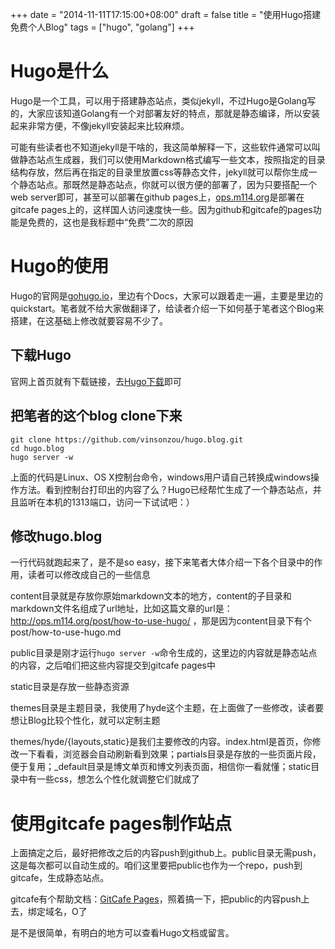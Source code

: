 +++
date = "2014-11-11T17:15:00+08:00"
draft = false
title = "使用Hugo搭建免费个人Blog"
tags = ["hugo", "golang"]
+++

# Hugo是什么

Hugo是一个工具，可以用于搭建静态站点，类似jekyll，不过Hugo是Golang写的，大家应该知道Golang有一个对部署友好的特点，那就是静态编译，所以安装起来非常方便，不像jekyll安装起来比较麻烦。

可能有些读者也不知道jekyll是干啥的，我这简单解释一下，这些软件通常可以叫做静态站点生成器，我们可以使用Markdown格式编写一些文本，按照指定的目录结构存放，然后再在指定的目录里放置css等静态文件，jekyll就可以帮你生成一个静态站点。那既然是静态站点，你就可以很方便的部署了，因为只要搭配一个web server即可，甚至可以部署在github pages上，[ops.m114.org](http://ops.m114.org)是部署在gitcafe pages上的，这样国人访问速度快一些。因为github和gitcafe的pages功能是免费的，这也是我标题中“免费”二次的原因

# Hugo的使用

Hugo的官网是[gohugo.io](http://gohugo.io/)，里边有个Docs，大家可以跟着走一遍，主要是里边的quickstart。笔者就不给大家做翻译了，给读者介绍一下如何基于笔者这个Blog来搭建，在这基础上修改就要容易不少了。

## 下载Hugo

官网上首页就有下载链接，去[Hugo下载](https://github.com/spf13/hugo/releases)即可

## 把笔者的这个blog clone下来

    git clone https://github.com/vinsonzou/hugo.blog.git
    cd hugo.blog
    hugo server -w

上面的代码是Linux、OS X控制台命令，windows用户请自己转换成windows操作方法。看到控制台打印出的内容了么？Hugo已经帮忙生成了一个静态站点，并且监听在本机的1313端口，访问一下试试吧：）

## 修改hugo.blog

一行代码就跑起来了，是不是so easy，接下来笔者大体介绍一下各个目录中的作用，读者可以修改成自己的一些信息

content目录就是存放你原始markdown文本的地方，content的子目录和markdown文件名组成了url地址，比如这篇文章的url是：http://ops.m114.org/post/how-to-use-hugo/ ，那是因为content目录下有个post/how-to-use-hugo.md

public目录是刚才运行`hugo server -w`命令生成的，这里边的内容就是静态站点的内容，之后咱们把这些内容提交到gitcafe pages中

static目录是存放一些静态资源

themes目录是主题目录，我使用了hyde这个主题，在上面做了一些修改，读者要想让Blog比较个性化，就可以定制主题

themes/hyde/{layouts,static}是我们主要修改的内容。index.html是首页，你修改一下看看，浏览器会自动刷新看到效果；partials目录是存放的一些页面片段，便于复用；_default目录是博文单页和博文列表页面，相信你一看就懂；static目录中有一些css，想怎么个性化就调整它们就成了

# 使用gitcafe pages制作站点

上面搞定之后，最好把修改之后的内容push到github上。public目录无需push，这是每次都可以自动生成的。咱们这里要把public也作为一个repo，push到gitcafe，生成静态站点。

gitcafe有个帮助文档：[GitCafe Pages](https://gitcafe.com/GitCafe/Help/wiki/Pages-%E7%9B%B8%E5%85%B3%E5%B8%AE%E5%8A%A9#wiki)，照着搞一下，把public的内容push上去，绑定域名，O了

是不是很简单，有明白的地方可以查看Hugo文档或留言。




